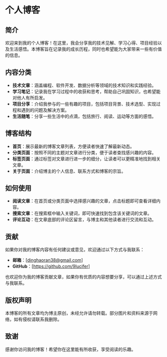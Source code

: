# 个人博客

## 简介
欢迎来到我的个人博客！在这里，我会分享我的技术见解、学习心得、项目经验以及生活感悟。本博客旨在记录我的成长历程，同时也希望能为大家带来一些有价值的信息。

## 内容分类
- **技术文章**：涵盖编程、软件开发、数据分析等领域的技术知识和实践经验。
- **学习笔记**：记录我在学习过程中的收获和思考，帮助自己巩固知识，也希望能对他人有所启发。
- **项目分享**：介绍我参与的一些有趣的项目，包括项目背景、技术选型、实现过程和遇到的问题及解决方案。
- **生活随笔**：分享一些生活中的点滴，包括旅行、阅读、运动等方面的感悟。

## 博客结构
- **首页**：展示最新的博客文章列表，方便读者快速了解最新动态。
- **分类页面**：按照不同的主题对文章进行分类，便于读者查找感兴趣的内容。
- **标签页面**：通过标签对文章进行进一步的细分，让读者可以更精准地找到相关文章。
- **关于页面**：介绍博主的个人信息、联系方式和博客的宗旨。

## 如何使用
- **阅读文章**：在首页或分类页面中选择感兴趣的文章，点击标题即可查看详细内容。
- **搜索文章**：在搜索框中输入关键词，即可快速找到包含该关键词的文章。
- **评论互动**：在文章底部的评论区留言，与博主和其他读者进行交流和互动。

## 贡献
如果你对我的博客内容有任何建议或意见，欢迎通过以下方式与我联系：
- **邮箱**：[dinghaoran38@gmail.com]
- **GitHub**：[https://github.com/9lucifer]

也欢迎你为我的博客贡献文章，如果你有优质的内容想要分享，可以通过上述方式与我联系。

## 版权声明
本博客的所有文章均为博主原创，未经允许请勿转载。部分图片和资料来源于网络，如有侵权请联系我删除。

## 致谢
感谢你访问我的博客！希望你在这里能有所收获，享受阅读的乐趣。
